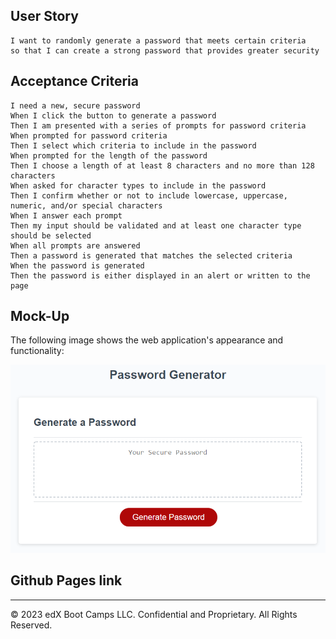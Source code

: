 
## User Story

```
I want to randomly generate a password that meets certain criteria
so that I can create a strong password that provides greater security
```

## Acceptance Criteria

```
I need a new, secure password
When I click the button to generate a password
Then I am presented with a series of prompts for password criteria
When prompted for password criteria
Then I select which criteria to include in the password
When prompted for the length of the password
Then I choose a length of at least 8 characters and no more than 128 characters
When asked for character types to include in the password
Then I confirm whether or not to include lowercase, uppercase, numeric, and/or special characters
When I answer each prompt
Then my input should be validated and at least one character type should be selected
When all prompts are answered
Then a password is generated that matches the selected criteria
When the password is generated
Then the password is either displayed in an alert or written to the page
```

## Mock-Up

The following image shows the web application's appearance and functionality:

![Alt text](assets/03-javascript-homework-demo.png)


## Github Pages link

- - -
© 2023 edX Boot Camps LLC. Confidential and Proprietary. All Rights Reserved.

